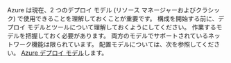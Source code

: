 Azure は現在、2 つのデプロイ モデル (リソース マネージャーおよびクラシック) で使用できることを理解しておくことが重要です。 構成を開始する前に、デプロイ モデルとツールについて理解しておくようにしてください。 作業するモデルを把握しておく必要があります。 両方のモデルでサポートされているネットワーク機能は限られています。 配置モデルについては、次を参照してください。 [Azure デプロイ モデル](../azure-classic-rm.md)します。

